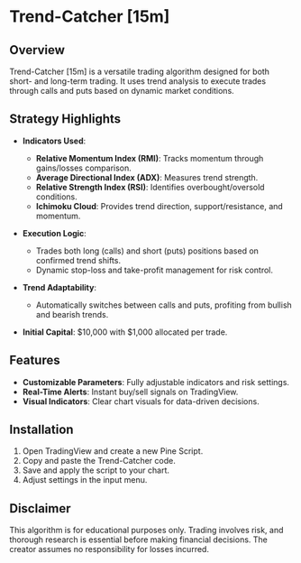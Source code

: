 # Trend-Catcher [15m]

## Overview
Trend-Catcher [15m] is a versatile trading algorithm designed for both short- and long-term trading. It uses trend analysis to execute trades through calls and puts based on dynamic market conditions.

## Strategy Highlights
- **Indicators Used**:
  - **Relative Momentum Index (RMI)**: Tracks momentum through gains/losses comparison.
  - **Average Directional Index (ADX)**: Measures trend strength.
  - **Relative Strength Index (RSI)**: Identifies overbought/oversold conditions.
  - **Ichimoku Cloud**: Provides trend direction, support/resistance, and momentum.

- **Execution Logic**:
  - Trades both long (calls) and short (puts) positions based on confirmed trend shifts.
  - Dynamic stop-loss and take-profit management for risk control.

- **Trend Adaptability**:
  - Automatically switches between calls and puts, profiting from bullish and bearish trends.

- **Initial Capital**: $10,000 with $1,000 allocated per trade.

## Features
- **Customizable Parameters**: Fully adjustable indicators and risk settings.
- **Real-Time Alerts**: Instant buy/sell signals on TradingView.
- **Visual Indicators**: Clear chart visuals for data-driven decisions.

## Installation
1. Open TradingView and create a new Pine Script.
2. Copy and paste the Trend-Catcher code.
3. Save and apply the script to your chart.
4. Adjust settings in the input menu.

## Disclaimer
This algorithm is for educational purposes only. Trading involves risk, and thorough research is essential before making financial decisions. The creator assumes no responsibility for losses incurred.
